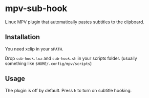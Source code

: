 # mpv-sub-hook
Linux MPV plugin that automatically pastes subtitles to the clipboard.

## Installation

You need xclip in your `$PATH`.

Drop `sub-hook.lua` and `sub-hook.sh` in your scripts folder. (usually something like `$HOME/.config/mpv/scripts`)

## Usage

The plugin is off by default. Press `h` to turn on subtitle hooking.
